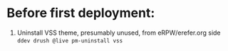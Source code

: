 # Before first deployment:

 1. Uninstall VSS theme, presumably unused, from eRPW/erefer.org side `ddev drush @live pm-uninstall vss`
